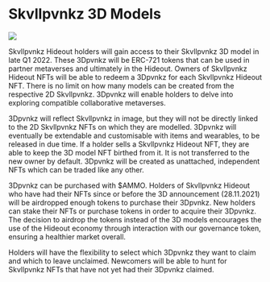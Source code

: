 # Skvllpvnkz 3D Models

![](https://lh4.googleusercontent.com/WntShaCrv7Yhjj1g3skOEt0tkafE1tfy10-XHkfGAQOqyCetFxeqiXB2XZbcFC3FPrP6oAeffoGeesth8BAwWhjJG7qZNDWzq0TbEU48GM4sQpf2hDiCFGPRtjeZH3Ob8pnpD3pj)

Skvllpvnkz Hideout holders will gain access to their Skvllpvnkz 3D model in late Q1 2022. These 3Dpvnkz will be ERC-721 tokens that can be used in partner metaverses and ultimately in the Hideout. Owners of Skvllpvnkz Hideout NFTs will be able to redeem a 3Dpvnkz for each Skvllpvnkz Hideout NFT. There is no limit on how many models can be created from the respective 2D Skvllpvnkz. 3Dpvnkz will enable holders to delve into exploring compatible collaborative metaverses.

3Dpvnkz will reflect Skvllpvnkz in image, but they will not be directly linked to the 2D Skvllpvnkz NFTs on which they are modelled. 3Dpvnkz will eventually be extendable and customisable with items and wearables, to be released in due time. If a holder sells a Skvllpvnkz Hideout NFT, they are able to keep the 3D model NFT birthed from it. It is not transferred to the new owner by default. 3Dpvnkz will be created as unattached, independent NFTs which can be traded like any other.

3Dpvnkz can be purchased with $AMMO. Holders of Skvllpvnkz Hideout who have had their NFTs since or before the 3D announcement (28.11.2021) will be airdropped enough tokens to purchase their 3Dpvnkz. New holders can stake their NFTs or purchase tokens in order to acquire their 3Dpvnkz. The decision to airdrop the tokens instead of the 3D models encourages the use of the Hideout economy through interaction with our governance token, ensuring a healthier market overall.

Holders will have the flexibility to select which 3Dpvnkz they want to claim and which to leave unclaimed. Newcomers will be able to hunt for Skvllpvnkz NFTs that have not yet had their 3Dpvnkz claimed.
